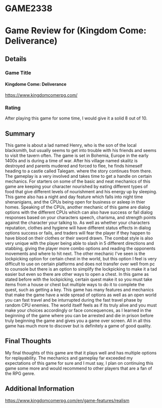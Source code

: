 # GAME2338

# Game Review for (Kingdom Come: Deliverance)

## Details

### Game Title
#### Kingdome Come: Deliverance

https://www.kingdomcomerpg.com/

### Rating
After playing this game for some time, I would give it a solid 8 out of 10.

## Summary
This game is about a lad named Henry, who is the son of the local blacksmith, but usually seems to get into trouble with his friends and seems to visit the tavern often. The game is set in Bohemia, Europe in the early 1400s and is during a time of war. After his village named skalitz is destroyed and parents mudered and forced to flee, he finds himeself heading to a castle called Talegam. where the story continues from there. The gameplay is a very involved and takes time to get a handle on certain mechanics. For starters on some of the basic and neat mechanics of this game are keeping your character nourished by eating different types of food that give different levels of nourishment and his energy up by sleeping. This game also has a night and day feature which falls into night time shenanigians, and the CPUs being open for business or asleep in thier homes. Speaking of the CPUs, another mechanic of this game are dialog options with the different CPUs which can also have success or fail dialog responses based on your characters speech, charisma, and strength points against the character your talking to. As well as whether your characters reputation, clothes and hygiene will have different status effects in dialog options success or fails, and traders will fear the player if they happen to have blood on their clothes or their sword drawn. The combat style is also very unique with the player being able to slash in 5 different directions and stabbing, giving the player more combo options and reading the opponents movements and where to hit next. The other mechanic I've seen is the lockpicking option for certain chest in the world, but this option I feel is very difficult to use on certain platforms and does not transfer over well from pc to counsole but there is an option to simplify the lockpicking to make it a tad easier but even so there are other ways to open a chest. In this game as stated before with the lockpicking, certain quest make it so you must take items from a house or chest but multiple ways to do it to complete the quest, such as getting a key. This game has many features and mechanics that make the game have a wide spread of options as well as an open world you can fast travel and be inturrupted during the fast travel phase by random CPU enemies. The world itself feels as if its truly alive and you must make your choices accordingly or face concequences, as I learned in the beginning of the game where you can be arrested and die in prison before truly beginning the game and gives you a game over screen. All in all this game has much more to discover but is definitely a game of good quality.

## Final Thoughts
My final thoughts of this game are that it plays well and has multiple options for replayability. The mechanics and gameplay far exceeded my expectations of this game for sure and I must say, I plan on continuing this game some more and would recommend to other players that are a fan of the RPG genre.  

## Additional Information
https://www.kingdomcomerpg.com/en/game-features/realism
